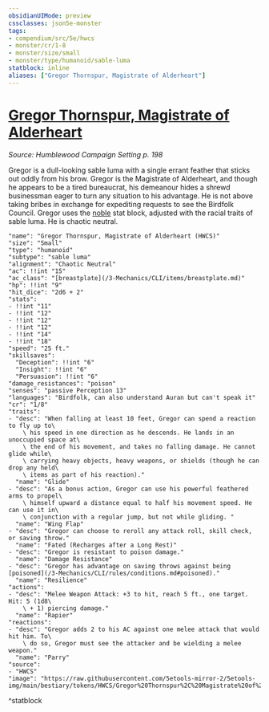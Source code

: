 ```yaml
---
obsidianUIMode: preview
cssclasses: json5e-monster
tags:
- compendium/src/5e/hwcs
- monster/cr/1-8
- monster/size/small
- monster/type/humanoid/sable-luma
statblock: inline
aliases: ["Gregor Thornspur, Magistrate of Alderheart"]
---
```

# [Gregor Thornspur, Magistrate of Alderheart](3-Mechanics/CLI/bestiary/npc/gregor-thornspur-magistrate-of-alderheart-hwcs.md)
*Source: Humblewood Campaign Setting p. 198*  

Gregor is a dull-looking sable luma with a single errant feather that sticks out oddly from his brow. Gregor is the Magistrate of Alderheart, and though he appears to be a tired bureaucrat, his demeanour hides a shrewd businessman eager to turn any situation to his advantage. He is not above taking bribes in exchange for expediting requests to see the Birdfolk Council. Gregor uses the [noble](/3-Mechanics/CLI/bestiary/humanoid/noble.md) stat block, adjusted with the racial traits of sable luma. He is chaotic neutral.

```statblock
"name": "Gregor Thornspur, Magistrate of Alderheart (HWCS)"
"size": "Small"
"type": "humanoid"
"subtype": "sable luma"
"alignment": "Chaotic Neutral"
"ac": !!int "15"
"ac_class": "[breastplate](/3-Mechanics/CLI/items/breastplate.md)"
"hp": !!int "9"
"hit_dice": "2d6 + 2"
"stats":
- !!int "11"
- !!int "12"
- !!int "12"
- !!int "12"
- !!int "14"
- !!int "18"
"speed": "25 ft."
"skillsaves":
  "Deception": !!int "6"
  "Insight": !!int "6"
  "Persuasion": !!int "6"
"damage_resistances": "poison"
"senses": "passive Perception 13"
"languages": "Birdfolk, can also understand Auran but can't speak it"
"cr": "1/8"
"traits":
- "desc": "When falling at least 10 feet, Gregor can spend a reaction to fly up to\
    \ his speed in one direction as he descends. He lands in an unoccupied space at\
    \ the end of his movement, and takes no falling damage. He cannot glide while\
    \ carrying heavy objects, heavy weapons, or shields (though he can drop any held\
    \ items as part of his reaction)."
  "name": "Glide"
- "desc": "As a bonus action, Gregor can use his powerful feathered arms to propel\
    \ himself upward a distance equal to half his movement speed. He can use it in\
    \ conjunction with a regular jump, but not while gliding. "
  "name": "Wing Flap"
- "desc": "Gregor can choose to reroll any attack roll, skill check, or saving throw."
  "name": "Fated (Recharges after a Long Rest)"
- "desc": "Gregor is resistant to poison damage."
  "name": "Damage Resistance"
- "desc": "Gregor has advantage on saving throws against being [poisoned](/3-Mechanics/CLI/rules/conditions.md#poisoned)."
  "name": "Resilience"
"actions":
- "desc": "Melee Weapon Attack: +3 to hit, reach 5 ft., one target. Hit: 5 (1d8\
    \ + 1) piercing damage."
  "name": "Rapier"
"reactions":
- "desc": "Gregor adds 2 to his AC against one melee attack that would hit him. To\
    \ do so, Gregor must see the attacker and be wielding a melee weapon."
  "name": "Parry"
"source":
- "HWCS"
"image": "https://raw.githubusercontent.com/5etools-mirror-2/5etools-img/main/bestiary/tokens/HWCS/Gregor%20Thornspur%2C%20Magistrate%20of%20Alderheart.webp"
```
^statblock